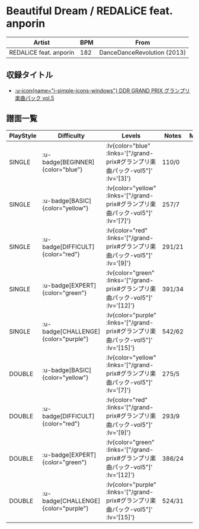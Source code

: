 # Beautiful Dream / REDALiCE feat. anporin

|Artist|BPM|From|
|------|---|----|
|REDALiCE feat. anporin|182|DanceDanceRevolution (2013)|

## 収録タイトル

- [ :u-icon{name="i-simple-icons-windows"} DDR GRAND PRIX グランプリ楽曲パック vol.5](/grand-prix#グランプリ楽曲パック-vol5)

## 譜面一覧

|PlayStyle|Difficulty|Levels|Notes|Movie|
|---------|----------|------|-----|-----|
|SINGLE| :u-badge[BEGINNER]{color="blue"} | :lv{color="blue" :links='["/grand-prix#グランプリ楽曲パック-vol5"]' :lv='[3]'} |110/0||
|SINGLE| :u-badge[BASIC]{color="yellow"} | :lv{color="yellow" :links='["/grand-prix#グランプリ楽曲パック-vol5"]' :lv='[7]'} |257/7||
|SINGLE| :u-badge[DIFFICULT]{color="red"} | :lv{color="red" :links='["/grand-prix#グランプリ楽曲パック-vol5"]' :lv='[9]'} |291/21||
|SINGLE| :u-badge[EXPERT]{color="green"} | :lv{color="green" :links='["/grand-prix#グランプリ楽曲パック-vol5"]' :lv='[12]'} |391/34||
|SINGLE| :u-badge[CHALLENGE]{color="purple"} | :lv{color="purple" :links='["/grand-prix#グランプリ楽曲パック-vol5"]' :lv='[15]'} |542/62||
|DOUBLE| :u-badge[BASIC]{color="yellow"} | :lv{color="yellow" :links='["/grand-prix#グランプリ楽曲パック-vol5"]' :lv='[7]'} |275/5||
|DOUBLE| :u-badge[DIFFICULT]{color="red"} | :lv{color="red" :links='["/grand-prix#グランプリ楽曲パック-vol5"]' :lv='[9]'} |293/9||
|DOUBLE| :u-badge[EXPERT]{color="green"} | :lv{color="green" :links='["/grand-prix#グランプリ楽曲パック-vol5"]' :lv='[12]'} |386/24||
|DOUBLE| :u-badge[CHALLENGE]{color="purple"} | :lv{color="purple" :links='["/grand-prix#グランプリ楽曲パック-vol5"]' :lv='[15]'} |524/31||
